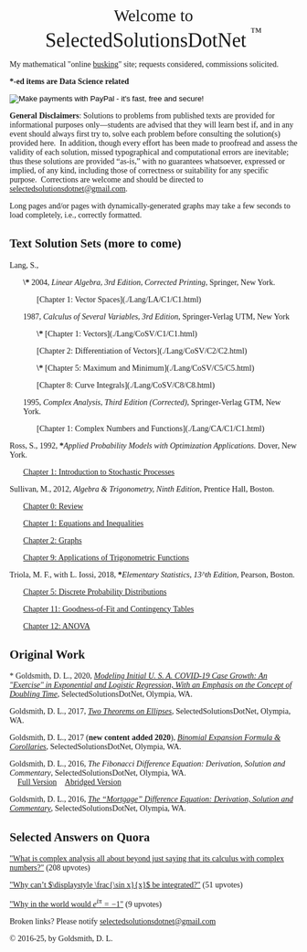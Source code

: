 <style>
  body {font-family: Palatino;
    background-image: url("./PreciousBkgrnd2.png");}
</style>
<body>
<p><center><big><big><big><big>Welcome to<br>
<big>SelectedSolutionsDotNet</big> <sup><sup>™</sup></sup> </big></big></big></big></center></p>

<p>My mathematical "online <a href="https://en.wikipedia.org/wiki/Street_performance">busking</a>" site; requests considered, commissions solicited.

<p><b>*-ed items are Data Science related</b>

<form action="https://www.paypal.com/cgi-bin/webscr"
          method="post"><input name="cmd"
            value="_xclick" type="hidden"> <input name="business"
            value="dgoldsmith_89@alumni.brown.edu" type="hidden"> <input
            name="item_name" value="SelectedSolutions Donation"
            type="hidden"> <input name="cn" value="Special Instructions
            (optional" type="hidden"> <input
            src="https://www.paypal.com/images/x-click-but04.gif"
            name="submit" alt="Make payments with PayPal - it's fast,
            free and secure!" align="middle" border="0" type="image"></form>
</p>

<b>General Disclaimers</b>: Solutions to problems from published texts are provided for informational purposes only&mdash;students are advised that they will learn best if, and in any event should always first try to, solve each problem before consulting the solution(s) provided here.&nbsp; In addition, though every effort has been made to proofread and assess the validity of each solution, missed typographical and computational errors are inevitable; thus these solutions are provided <q>as-is,</q> with no guarantees whatsoever, expressed or implied, of any kind, including those of correctness or suitability for any specific purpose.&nbsp; Corrections are welcome and should be directed to [selectedsolutionsdotnet@gmail.com](mailto:selectedsolutionsdotnet@gmail.com).

Long pages and/or pages with dynamically-generated graphs may take a few seconds to load completely, i.e., correctly formatted.

## Text Solution Sets (more to come)
<!---
Boyce, W. E., and R. C. DiPrima, 1992, <i>Elementary Differential Equations and Boundary Value Problems, Fifth Edition</i>, John Wiley & Sons, New York.
      <ul> Chapter 6: The Laplace Transform
            <ul><b>BROKEN Links</b> [Section 2: The Solution of Initial Value Problems](./BoyceDiPrima/C6/C6S2.html)
            </ul>
      </ul>
      <ul> Chapter 9: Nonlinear Differential Equations and Stability
            <ul><b>BROKEN Links</b> [Section 1: The Phase Plane: Linear Systems](./BoyceDiPrima/C9/C9S1.html)
            </ul>
      </ul>
--->
<!---
Gitman, L. J., 2003, <i>Principles of Managerial Finance, Brief, Third Edition</i>, Addison-Wesley, Boston.
            <ul><b>BROKEN Links</b> [Chapter 1: The Role and Environment of Managerial Finance](./Gitman/C1/C1.html)</ul>
            <ul><b>BROKEN Links</b> [Chapter 2: Financial Statements and Analysis](./Gitman/C2/C2.html)</ul>
            <ul><b>BROKEN Links</b> [Chapter 3: Cash Flow and Financial Planning](./Gitman/C3/C3.html)</ul>
            <ul><b>BROKEN Links</b> [Chapter 4: Time Value of Money](./Gitman/C4/C4.html)</ul>
            <ul><b>BROKEN Links</b> [Chapter 5: Risk and Return](./Gitman/C5/C5.html)</ul>
--->
Lang, S.,
  <ul><b>\*</b> 2004, <i>Linear Algebra, 3rd Edition, Corrected Printing</i>, Springer, New York.
            <ul>
            	<!---Requires Work--->[Chapter 1: Vector Spaces](./Lang/LA/C1/C1.html)
            </ul>
  </ul>
  <ul>1987, <i>Calculus of Several Variables, 3rd Edition</i>, Springer-Verlag UTM, New York
            <ul>
            	<b>\*</b> [Chapter 1: Vectors](./Lang/CoSV/C1/C1.html)
            </ul>
            <ul>
            	[Chapter 2: Differentiation of Vectors](./Lang/CoSV/C2/C2.html)
            </ul>
            <ul>
                <b>\*</b> [Chapter 5: Maximum and Minimum](./Lang/CoSV/C5/C5.html)</ul>
            <ul>
               [Chapter 8: Curve Integrals](./Lang/CoSV/C8/C8.html)
             </ul>
  </ul>
<ul>1995, <i>Complex Analysis, Third Edition (Corrected)</i>, Springer-Verlag GTM, New York.
            <ul>
               <!---Requires Work--->[Chapter 1: Complex Numbers and Functions](./Lang/CA/C1/C1.html)
            </ul>
  </ul>

Ross, S., 1992, <b>\*</b><i>Applied Probability Models with Optimization Applications.</i> Dover, New York.
            <ul>
               [Chapter 1: Introduction to Stochastic Processes](./Ross/APMwOA/C1.html)
            </ul>

Sullivan, M., 2012, <i>Algebra \& Trigonometry, Ninth Edition</i>, Prentice Hall, Boston.
            <ul>
               [Chapter 0: Review](./Sullivan/Review/Review.html)
            </ul>
            <ul>
               [Chapter 1: Equations and Inequalities](./Sullivan/C1/C1.html)
            </ul>
            <ul>
               [Chapter 2: Graphs](./Sullivan/C2/C2.html)
            </ul>
            <ul>
               [Chapter 9: Applications of Trigonometric Functions](./Sullivan/C9/C9.html)
            </ul>

Triola, M. F., with L. Iossi, 2018, <b>\*</b><i>Elementary Statistics, 13^th Edition</i>, Pearson, Boston.
            <ul>
               [Chapter 5: Discrete Probability Distributions](./Triola/C5/C5.html)
            </ul>
            <ul>
               [Chapter 11: Goodness-of-Fit and Contingency Tables](./Triola/C11/C11.html)
            </ul>
            <ul>
               [Chapter 12: ANOVA](./Triola/C12/C12.html)
            </ul>


## Original Work

 \* Goldsmith, D. L., 2020, [<i>Modeling Initial U. S. A. COVID-19 Case Growth: An "Exercise" in Exponential and Logistic Regression, With an Emphasis on the Concept of Doubling Time</i>](./Misc/COVID19/COVID19.html),  SelectedSolutionsDotNet, Olympia, WA.

<!---Goldsmith, D. L., 2018, [<i>Almost Linear Stability Analysis of a Simplified Eutrophic Lake Model</i>](./Misc/DEMARC/DEMARCProposedSysV2_NoEvectorPlanes.html),  SelectedSolutionsDotNet, Olympia, WA.<br--->

Goldsmith, D. L., 2017, [<i>Two Theorems on Ellipses</i>](./Misc/Ellipses/TwoTheorems.html),  SelectedSolutionsDotNet, Olympia, WA.<br>

Goldsmith, D. L., 2017 (<b>new content added 2020</b>), [<i>Binomial Expansion Formula & Corollaries</i>](./Misc/Binom/BinThm.html),  SelectedSolutionsDotNet, Olympia, WA.<br>

Goldsmith, D. L., 2016, <i>The Fibonacci Difference Equation: Derivation, Solution and Commentary</i>,  SelectedSolutionsDotNet, Olympia, WA.<br>
$~~~~$[Full Version](./Misc/FibDE/Fibonacci.html)$~~~~$[Abridged Version](./Misc/FibDE/Fibonacci_abridged.html)

Goldsmith, D. L., 2016, [<i>The <q>Mortgage</q> Difference Equation: Derivation, Solution and Commentary</i>](./Misc/MortgageDE/Mortgage.html),  SelectedSolutionsDotNet, Olympia, WA.<br>

## Selected Answers on Quora

["What is complex analysis all about beyond just saying that its calculus with complex numbers?"](https://www.quora.com/What-is-complex-analysis-all-about-beyond-just-saying-that-its-calculus-with-complex-numbers/answer/David-Goldsmith-9) (208 upvotes)

["Why can’t $\displaystyle \frac{\sin x}{x}$ be integrated?"](https://www.quora.com/Why-cant-frac-sin-x-x-be-integrated/answer/David-Goldsmith-9) (51 upvotes)

["Why in the world would $e^{i\pi}= -1$"](https://www.quora.com/Why-in-the-world-would-e-i-pi-1/answer/David-Goldsmith-9) (9 upvotes)

<p>
Broken links?  Please notify <a href="mailto:selectedsolutionsdotnet@gmail.com">selectedsolutionsdotnet@gmail.com</a></p>

<p>&copy; 2016-25,  by Goldsmith, D. L.</p>

<script type='text/javascript' src='https://cdn.mathjax.org/mathjax/latest/MathJax.js?config=TeX-MML-AM_HTMLorMML'></script>
<script type='text/javascript'>function reloadMathJax(){MathJax.Hub.Queue(["Typeset",MathJax.Hub]);}</script>
</body>
